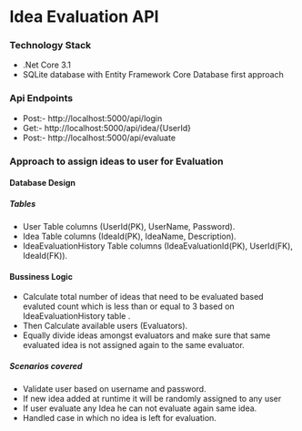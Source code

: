 # Idea Evaluation API

### Technology Stack
* .Net Core 3.1
* SQLite database with Entity Framework Core Database first approach

### Api Endpoints
* Post:- http://localhost:5000/api/login
* Get:- http://localhost:5000/api/idea/{UserId}
* Post:- http://localhost:5000/api/evaluate

### Approach to assign ideas to user for Evaluation

#### Database Design
##### Tables
 * User Table  columns (UserId(PK), UserName, Password).
 * Idea Table columns (IdeaId(PK), IdeaName, Description).
 * IdeaEvaluationHistory Table columns (IdeaEvaluationId(PK), UserId(FK), IdeaId(FK)).
#### Bussiness Logic
* Calculate total number of ideas that need to be evaluated based evaluted count which is less than or equal to 3 based on IdeaEvaluationHistory table .
* Then Calculate available users (Evaluators).
* Equally divide ideas amongst evaluators and make sure that same evaluated idea is not assigned again to the same evaluator.
##### Scenarios covered
*  Validate user based on username and password.
*  If new idea added at runtime it will be randomly assigned to any user
*  If user evaluate any Idea he can not evaluate again same idea.
*  Handled case in which no idea is left for evaluation.
 


